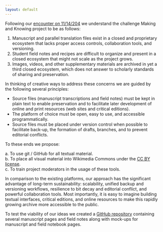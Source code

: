 ```yaml
---
layout: default
---
```


Following our [encounter on 11/14/204](http://xpmethod.plaintext.in/events/public-discourse/pamela-smith.html) we understand the challenge Making and Knowing project to be as follows:

1. Manuscript and parallel translation files exist in a closed and proprietary ecosystem that lacks proper access controls, collaboration tools, and versioning.
2. Student field notes and recipes are difficult to organize and present in a closed ecosystem that might not scale as the project grows.
3. Images, videos, and other supplementary materials are archived in yet a third closed ecosystem, which does not answer to scholarly standards of sharing and preservation.

In thinking of creative ways to address these concerns we are guided by the following several principles:

- Source files (manuscript transcriptions and field notes) must be kept in plain text to enable preservation and to facilitate later development of online and print resources (web sites and critical editions).
- The platform of choice must be open, easy to use, and accessible programmatically.
- Source files must be placed under version control when possible to facilitate back-up, the formation of drafts, branches, and to prevent editorial conflicts.

To these ends we propose:

a. To use git / GitHub for all textual material.  
b. To place all visual material into Wikimedia Commons under the [CC BY license](http://creativecommons.org/licenses/by/3.0/).  
c. To train project moderators in the usage of these tools.  

In comparison to the existing platforms, our approach has the significant advantage of long-term sustainability: scalability, unified backup and versioning workflows, resilience to bit decay and editorial conflict, and powerful collaboration tools. Most importantly, it is easy to imagine building textual interfaces, critical editions, and online resources to make this rapidly growing archive more accessible to the public.

To test the viability of our ideas we created a [GitHub repository](https://github.com/xpmethod/making-knowing) containing several manuscript pages and field notes along with mock-ups for manuscript and field notebook pages.

